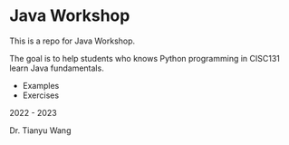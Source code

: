 # Java Workshop

This is a repo for Java Workshop.

The goal is to help students who knows Python programming in CISC131 learn Java fundamentals.
- Examples
- Exercises



2022 - 2023

Dr. Tianyu Wang
